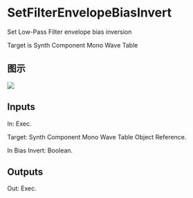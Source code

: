 # SetFilterEnvelopeBiasInvert

Set Low-Pass Filter envelope bias inversion

Target is Synth Component Mono Wave Table

## 图示

![]($-20221218-21072180.png)

## Inputs

In: Exec.

Target: Synth Component Mono Wave Table Object Reference.

In Bias Invert: Boolean.  

## Outputs

Out: Exec.

